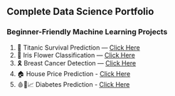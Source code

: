 ## Complete Data Science Portfolio

### Beginner-Friendly Machine Learning Projects
1. 🚢 Titanic Survival Prediction — [Click Here](https://github.com/reshmachandran480/data-science-projects-2025/blob/main/basic-ml-projects/Titanic%20Survival%20Prediction%20(Logistic%20Regression).ipynb)
2. 🌸 Iris Flower Classification — [Click Here](https://github.com/reshmachandran480/data-science-projects-2025/blob/main/basic-ml-projects/Iris%20Flower%20Classification.ipynb)
3. 🎗️ Breast Cancer Detection — [Click Here](https://github.com/reshmachandran480/data-science-projects-2025/blob/main/basic-ml-projects/Breast%20Cancer%20Detection.ipynb)
4. 🏠 House Price Prediction - [Click Here](https://github.com/reshmachandran480/data-science-projects-2025/blob/main/basic-ml-projects/House%20Price%20Prediction.ipynb)
5. 🩸💉📈  Diabetes Prediction - [Click Here](https://github.com/reshmachandran480/data-science-projects-2025/blob/main/basic-ml-projects/Diabetes%20Prediction.ipynb) 
